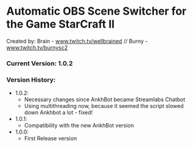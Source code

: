 # Automatic OBS Scene Switcher for the Game StarCraft II
Created by:
Brain - www.twitch.tv/wellbrained // Burny - www.twitch.tv/burnysc2

### Current Version: 1.0.2

### Version History:
* 1.0.2:
    * Necessary changes since AnkhBot became Streamlabs Chatbot
    * Using multithreading now, because it seemed the script slowed down Ankhbot a lot - fixed!
* 1.0.1:
    * Compatibility with the new AnkhBot version
* 1.0.0:
    * First Release version

